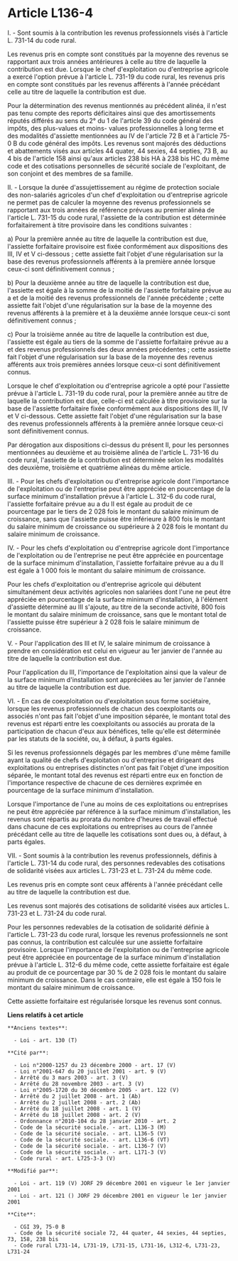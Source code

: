 # Article L136-4

I. - Sont soumis à la contribution les revenus professionnels visés à l'article L. 731-14 du code rural.

Les revenus pris en compte sont constitués par la moyenne des revenus se rapportant aux trois années antérieures à celle au
titre de laquelle la contribution est due. Lorsque le chef d'exploitation ou d'entreprise agricole a exercé l'option prévue à
l'article L. 731-19 du code rural, les revenus pris en compte sont constitués par les revenus afférents à l'année précédant
celle au titre de laquelle la contribution est due.

Pour la détermination des revenus mentionnés au précédent alinéa, il n'est pas tenu compte des reports déficitaires ainsi que
des amortissements réputés différés au sens du 2° du 1 de l'article 39 du code général des impôts, des plus-values et moins-
values professionnelles à long terme et des modalités d'assiette mentionnées au IV de l'article 72 B et à l'article 75-0 B du
code général des impôts. Les revenus sont majorés des déductions et abattements visés aux articles 44 quater, 44 sexies, 44
septies, 73 B, au 4 bis de l'article 158 ainsi qu'aux articles 238 bis HA à 238 bis HC du même code et des cotisations
personnelles de sécurité sociale de l'exploitant, de son conjoint et des membres de sa famille.

II. - Lorsque la durée d'assujettissement au régime de protection sociale des non-salariés agricoles d'un chef d'exploitation
ou d'entreprise agricole ne permet pas de calculer la moyenne des revenus professionnels se rapportant aux trois années de
référence prévues au premier alinéa de l'article L. 731-15 du code rural, l'assiette de la contribution est déterminée
forfaitairement à titre provisoire dans les conditions suivantes :

a) Pour la première année au titre de laquelle la contribution est due, l'assiette forfaitaire provisoire est fixée
conformément aux dispositions des III, IV et V ci-dessous ; cette assiette fait l'objet d'une régularisation sur la base des
revenus professionnels afférents à la première année lorsque ceux-ci sont définitivement connus ;

b) Pour la deuxième année au titre de laquelle la contribution est due, l'assiette est égale à la somme de la moitié de
l'assiette forfaitaire prévue au a et de la moitié des revenus professionnels de l'année précédente ; cette assiette fait
l'objet d'une régularisation sur la base de la moyenne des revenus afférents à la première et à la deuxième année lorsque
ceux-ci sont définitivement connus ;

c) Pour la troisième année au titre de laquelle la contribution est due, l'assiette est égale au tiers de la somme de
l'assiette forfaitaire prévue au a et des revenus professionnels des deux années précédentes ; cette assiette fait l'objet
d'une régularisation sur la base de la moyenne des revenus afférents aux trois premières années lorsque ceux-ci sont
définitivement connus.

Lorsque le chef d'exploitation ou d'entreprise agricole a opté pour l'assiette prévue à l'article L. 731-19 du code rural,
pour la première année au titre de laquelle la contribution est due, celle-ci est calculée à titre provisoire sur la base de
l'assiette forfaitaire fixée conformément aux dispositions des III, IV et V ci-dessous. Cette assiette fait l'objet d'une
régularisation sur la base des revenus professionnels afférents à la première année lorsque ceux-ci sont définitivement
connus.

Par dérogation aux dispositions ci-dessus du présent II, pour les personnes mentionnées au deuxième et au troisième alinéa de
l'article L. 731-16 du code rural, l'assiette de la contribution est déterminée selon les modalités des deuxième, troisième
et quatrième alinéas du même article.

III. - Pour les chefs d'exploitation ou d'entreprise agricole dont l'importance de l'exploitation ou de l'entreprise peut
être appréciée en pourcentage de la surface minimum d'installation prévue à l'article L. 312-6 du code rural, l'assiette
forfaitaire prévue au a du II est égale au produit de ce pourcentage par le tiers de 2 028 fois le montant du salaire minimum
de croissance, sans que l'assiette puisse être inférieure à 800 fois le montant du salaire minimum de croissance ou
supérieure à 2 028 fois le montant du salaire minimum de croissance.

IV. - Pour les chefs d'exploitation ou d'entreprise agricole dont l'importance de l'exploitation ou de l'entreprise ne peut
être appréciée en pourcentage de la surface minimum d'installation, l'assiette forfaitaire prévue au a du II est égale à 1
000 fois le montant du salaire minimum de croissance.

Pour les chefs d'exploitation ou d'entreprise agricole qui débutent simultanément deux activités agricoles non salariées dont
l'une ne peut être appréciée en pourcentage de la surface minimum d'installation, à l'élément d'assiette déterminé au III
s'ajoute, au titre de la seconde activité, 800 fois le montant du salaire minimum de croissance, sans que le montant total de
l'assiette puisse être supérieur à 2 028 fois le salaire minimum de croissance.

V. - Pour l'application des III et IV, le salaire minimum de croissance à prendre en considération est celui en vigueur au
1er janvier de l'année au titre de laquelle la contribution est due.

Pour l'application du III, l'importance de l'exploitation ainsi que la valeur de la surface minimum d'installation sont
appréciées au 1er janvier de l'année au titre de laquelle la contribution est due.

VI. - En cas de coexploitation ou d'exploitation sous forme sociétaire, lorsque les revenus professionnels de chacun des
coexploitants ou associés n'ont pas fait l'objet d'une imposition séparée, le montant total des revenus est réparti entre les
coexploitants ou associés au prorata de la participation de chacun d'eux aux bénéfices, telle qu'elle est déterminée par les
statuts de la société, ou, à défaut, à parts égales.

Si les revenus professionnels dégagés par les membres d'une même famille ayant la qualité de chefs d'exploitation ou
d'entreprise et dirigeant des exploitations ou entreprises distinctes n'ont pas fait l'objet d'une imposition séparée, le
montant total des revenus est réparti entre eux en fonction de l'importance respective de chacune de ces dernières exprimée
en pourcentage de la surface minimum d'installation.

Lorsque l'importance de l'une au moins de ces exploitations ou entreprises ne peut être appréciée par référence à la surface
minimum d'installation, les revenus sont répartis au prorata du nombre d'heures de travail effectué dans chacune de ces
exploitations ou entreprises au cours de l'année précédant celle au titre de laquelle les cotisations sont dues ou, à défaut,
à parts égales.

VII. - Sont soumis à la contribution les revenus professionnels, définis à l'article L. 731-14 du code rural, des personnes
redevables des cotisations de solidarité visées aux articles L. 731-23 et L. 731-24 du même code.

Les revenus pris en compte sont ceux afférents à l'année précédant celle au titre de laquelle la contribution est due.

Les revenus sont majorés des cotisations de solidarité visées aux articles L. 731-23 et L. 731-24 du code rural.

Pour les personnes redevables de la cotisation de solidarité définie à l'article L. 731-23 du code rural, lorsque les revenus
professionnels ne sont pas connus, la contribution est calculée sur une assiette forfaitaire provisoire. Lorsque l'importance
de l'exploitation ou de l'entreprise agricole peut être appréciée en pourcentage de la surface minimum d'installation prévue
à l'article L. 312-6 du même code, cette assiette forfaitaire est égale au produit de ce pourcentage par 30 % de 2 028 fois
le montant du salaire minimum de croissance. Dans le cas contraire, elle est égale à 150 fois le montant du salaire minimum
de croissance.

Cette assiette forfaitaire est régularisée lorsque les revenus sont connus.

**Liens relatifs à cet article**

	**Anciens textes**:

	  - Loi - art. 130 (T)

	**Cité par**:

	  - Loi n°2000-1257 du 23 décembre 2000 - art. 17 (V)
	  - Loi n°2001-647 du 20 juillet 2001 - art. 9 (V)
	  - Arrêté du 3 mars 2003 - art. 3 (V)
	  - Arrêté du 28 novembre 2003 - art. 3 (V)
	  - Loi n°2005-1720 du 30 décembre 2005 - art. 122 (V)
	  - Arrêté du 2 juillet 2008 - art. 1 (Ab)
	  - Arrêté du 2 juillet 2008 - art. 2 (Ab)
	  - Arrêté du 18 juillet 2008 - art. 1 (V)
	  - Arrêté du 18 juillet 2008 - art. 2 (V)
	  - Ordonnance n°2010-104 du 28 janvier 2010 - art. 2
	  - Code de la sécurité sociale. - art. L136-3 (M)
	  - Code de la sécurité sociale. - art. L136-5 (V)
	  - Code de la sécurité sociale. - art. L136-6 (VT)
	  - Code de la sécurité sociale. - art. L136-7 (V)
	  - Code de la sécurité sociale. - art. L171-3 (V)
	  - Code rural - art. L725-3-3 (V)

	**Modifié par**:

	  - Loi - art. 119 (V) JORF 29 décembre 2001 en vigueur le 1er janvier 2001
	  - Loi - art. 121 () JORF 29 décembre 2001 en vigueur le 1er janvier 2001

	**Cite**:

	  - CGI 39, 75-0 B
	  - Code de la sécurité sociale 72, 44 quater, 44 sexies, 44 septies, 73, 158, 238 bis
	  - Code rural L731-14, L731-19, L731-15, L731-16, L312-6, L731-23, L731-24

